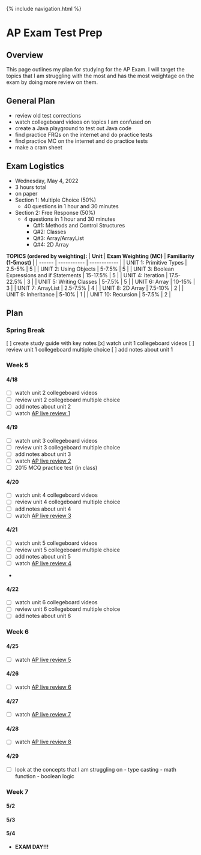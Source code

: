 {% include navigation.html %}

# AP Exam Test Prep

## Overview
This page outlines my plan for studying for the AP Exam. I will target the topics that I am struggling with the most and has the most weightage on the exam by doing more review on them.

## General Plan
- review old test corrections
- watch collegeboard videos on topics I am confused on
- create a Java playground to test out Java code
- find practice FRQs on the internet and do practice tests
- find practice MC on the internet and do practice tests
- make a cram sheet

## Exam Logistics
- Wednesday, May 4, 2022
- 3 hours total
- on paper
- Section 1: Multiple Choice (50%)
    -  40 questions in 1 hour and 30 minutes
-  Section 2: Free Response (50%)
    -  4 questions in 1 hour and 30 minutes
        -  Q#1: Methods and Control Structures
        -  Q#2: Classes
        -  Q#3: Array/ArrayList
        -  Q#4: 2D Array

**TOPICS (ordered by weighting):**
| **Unit** | **Exam Weighting (MC)** | **Familiarity (1-5most)** |
| ------ | ----------- | ------------ |
| UNIT 1: Primitive Types | 2.5-5% | 5 |
| UNIT 2: Using Objects | 5-7.5% |  5 |
| UNIT 3: Boolean Expressions and if Statements | 15-17.5% | 5 |
| UNIT 4: Iteration | 17.5-22.5% | 3 |
| UNIT 5: Writing Classes | 5-7.5% | 5 |
| UNIT 6: Array | 10-15% | 3 |
| UNIT 7: ArrayList | 2.5-7.5% | 4 |
| UNIT 8: 2D Array | 7.5-10% | 2 |
| UNIT 9: Inheritance | 5-10% | 1 |
| UNIT 10: Recursion | 5-7.5% | 2 |

## Plan

### Spring Break
[ ] create study guide with key notes
[x] watch unit 1 collegeboard videos
[ ] review unit 1 collegeboard multiple choice
[ ] add notes about unit 1

### Week 5
#### 4/18
- [ ] watch unit 2 collegeboard videos
- [ ] review unit 2 collegeboard multiple choice
- [ ] add notes about unit 2
- [ ] watch [AP live review 1](https://www.youtube.com/watch?v=-NXby4ahlnU&list=PLoGgviqq4845xKOY11PnkE7aqJC7-bYrd)

#### 4/19
- [ ] watch unit 3 collegeboard videos
- [ ] review unit 3 collegeboard multiple choice
- [ ] add notes about unit 3
- [ ] watch [AP live review 2](https://www.youtube.com/watch?v=-NXby4ahlnU&list=PLoGgviqq4845xKOY11PnkE7aqJC7-bYrd)
- [ ] 2015 MCQ practice test (in class)

#### 4/20
- [ ] watch unit 4 collegeboard videos
- [ ] review unit 4 collegeboard multiple choice
- [ ] add notes about unit 4
- [ ] watch [AP live review 3](https://www.youtube.com/watch?v=-NXby4ahlnU&list=PLoGgviqq4845xKOY11PnkE7aqJC7-bYrd)

#### 4/21
- [ ] watch unit 5 collegeboard videos
- [ ] review unit 5 collegeboard multiple choice
- [ ] add notes about unit 5
- [ ] watch [AP live review 4](https://www.youtube.com/watch?v=-NXby4ahlnU&list=PLoGgviqq4845xKOY11PnkE7aqJC7-bYrd)
- 
#### 4/22
- [ ] watch unit 6 collegeboard videos
- [ ] review unit 6 collegeboard multiple choice
- [ ] add notes about unit 6

### Week 6
#### 4/25
- [ ] watch [AP live review 5](https://www.youtube.com/watch?v=-NXby4ahlnU&list=PLoGgviqq4845xKOY11PnkE7aqJC7-bYrd)
#### 4/26
- [ ] watch [AP live review 6](https://www.youtube.com/watch?v=-NXby4ahlnU&list=PLoGgviqq4845xKOY11PnkE7aqJC7-bYrd)
#### 4/27
- [ ] watch [AP live review 7](https://www.youtube.com/watch?v=-NXby4ahlnU&list=PLoGgviqq4845xKOY11PnkE7aqJC7-bYrd)
#### 4/28
- [ ] watch [AP live review 8](https://www.youtube.com/watch?v=-NXby4ahlnU&list=PLoGgviqq4845xKOY11PnkE7aqJC7-bYrd)
#### 4/29
- [ ] look at the concepts that I am struggling on
       - type casting
       - math function
       - boolean logic

### Week 7
#### 5/2
#### 5/3
#### 5/4
- **EXAM DAY!!!**
